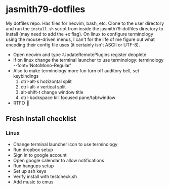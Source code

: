 # jasmith79-dotfiles
My dotfiles repo. Has files for neovim, bash, etc. Clone to the user directory and run the `install.sh` script from inside the jasmith79-dotfiles directory to install (may need to add the +x flag). On linux to configure terminology using the mouse-driven menus, I can't for the life of me figure out what encoding their config file uses (it certainly isn't ASCII or UTF-8).

* Open neovim and type :UpdateRemotePlugins register deoplete
* If on linux change the terminal launcher to use terminology: terminology --font='NotoMono-Regular'
* Also to make terminology more fun turn off auditory bell, set keybindings
  1. ctrl-alt-s       hozizontal split
  2. ctrl-alt-v       vertical split
  3. alt-shift-t      change window title
  4. ctrl-backspace   kill focused pane/tab/window
* RTFO 🤘

## Fresh install checklist

### Linux

* Change terminal launcher icon to use terminology
* Run dropbox setup
* Sign in to google account
* Open google calendar to allow notifications
* Run hangups setup
* Set up ssh keys
* Verify install with testcheck.sh
* Add music to cmus
